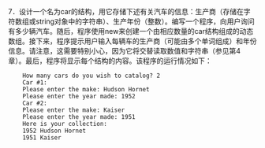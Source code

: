 7．设计一个名为car的结构，用它存储下述有关汽车的信息：生产商（存储在字符数组或string对象中的字符串）、生产年份（整数）。编写一个程序，向用户询问有多少辆汽车。随后，程序使用new来创建一个由相应数量的car结构组成的动态数组。接下来，程序提示用户输入每辆车的生产商（可能由多个单词组成）和年份信息。请注意，这需要特别小心，因为它将交替读取数值和字符串（参见第4章）。最后，程序将显示每个结构的内容。该程序的运行情况如下：

```
    How many cars do you wish to catalog? 2
    Car #1:
    Please enter the make: Hudson Hornet
    Please enter the year made: 1952
    Car #2:
    Please enter the make: Kaiser
    Please enter the year made: 1951
    Here is your collection:
    1952 Hudson Hornet
    1951 Kaiser
```
